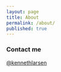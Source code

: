 ```yaml
---
layout: page
title: About
permalink: /about/
published: true
---
```



### Contact me

[@kennethlarsen](https://twitter.com/kennethlarsen)

